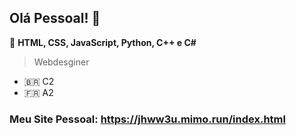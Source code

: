 ## Olá Pessoal! 👋

💟 **HTML, CSS, JavaScript, Python, C++ e C#**

> Webdesginer

- 🇧🇷 C2
- 🇫🇷 A2
### Meu Site Pessoal: https://jhww3u.mimo.run/index.html
